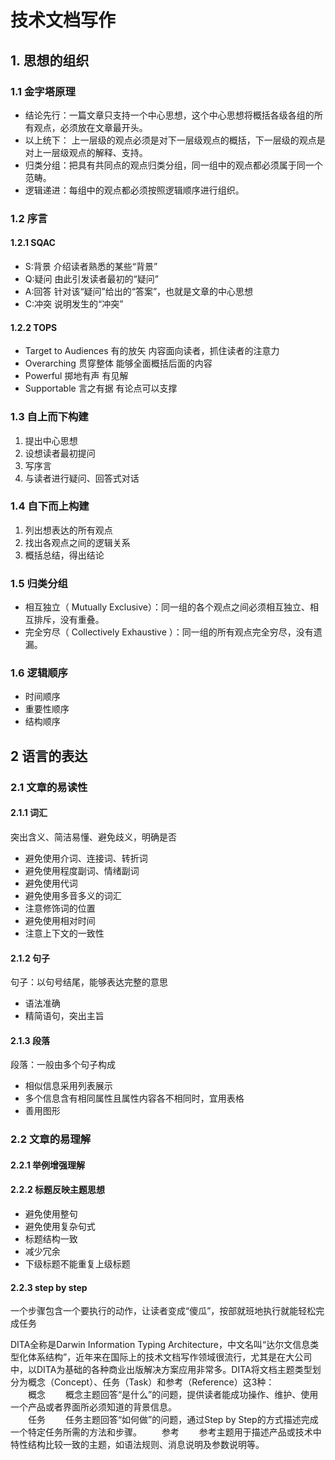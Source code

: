 # 技术文档写作
## 1. 思想的组织
### 1.1 金字塔原理
 -  结论先行：一篇文章只支持一个中心思想，这个中心思想将概括各级各组的所有观点，必须放在文章最开头。
 -  以上统下： 上一层级的观点必须是对下一层级观点的概括，下一层级的观点是对上一层级观点的解释、支持。
 -  归类分组：把具有共同点的观点归类分组，同一组中的观点都必须属于同一个范畴。
 -  逻辑递进：每组中的观点都必须按照逻辑顺序进行组织。

### 1.2 序言
#### 1.2.1 SQAC
 - S:背景 介绍读者熟悉的某些“背景”
 - Q:疑问 由此引发读者最初的“疑问”
 - A:回答 针对该“疑问”给出的“答案”，也就是文章的中心思想
 - C:冲突 说明发生的“冲突”

#### 1.2.2 TOPS
 - Target to Audiences 有的放矢 内容面向读者，抓住读者的注意力
 - Overarching 贯穿整体 能够全面概括后面的内容
 - Powerful 掷地有声 有见解
 - Supportable 言之有据 有论点可以支撑

### 1.3 自上而下构建 
1. 提出中心思想
2. 设想读者最初提问
3. 写序言
4. 与读者进行疑问、回答式对话

### 1.4 自下而上构建
1. 列出想表达的所有观点
2. 找出各观点之间的逻辑关系
3. 概括总结，得出结论

### 1.5 归类分组
 -   相互独立（ Mutually Exclusive）：同一组的各个观点之间必须相互独立、相互排斥，没有重叠。
 -  完全穷尽（ Collectively Exhaustive ）：同一组的所有观点完全穷尽，没有遗漏。

### 1.6 逻辑顺序
 - 时间顺序
 - 重要性顺序
 - 结构顺序

## 2 语言的表达
### 2.1 文章的易读性
#### 2.1.1 词汇 
突出含义、简洁易懂、避免歧义，明确是否
 - 避免使用介词、连接词、转折词
 - 避免使用程度副词、情绪副词
 - 避免使用代词
 - 避免使用多音多义的词汇
 - 注意修饰词的位置
 - 避免使用相对时间
 - 注意上下文的一致性

 #### 2.1.2 句子
句子：以句号结尾，能够表达完整的意思
 - 语法准确
 - 精简语句，突出主旨

 #### 2.1.3 段落
段落：一般由多个句子构成
 - 相似信息采用列表展示
 - 多个信息含有相同属性且属性内容各不相同时，宜用表格
 - 善用图形

### 2.2 文章的易理解

#### 2.2.1 举例增强理解

#### 2.2.2 标题反映主题思想
 - 避免使用整句
 - 避免使用复杂句式
 - 标题结构一致
 - 减少冗余
 - 下级标题不能重复上级标题

#### 2.2.3 step by step
一个步骤包含一个要执行的动作，让读者变成“傻瓜”，按部就班地执行就能轻松完成任务

DITA全称是Darwin Information Typing Architecture，中文名叫“达尔文信息类型化体系结构”，近年来在国际上的技术文档写作领域很流行，尤其是在大公司中，以DITA为基础的各种商业出版解决方案应用非常多。DITA将文档主题类型划分为概念（Concept）、任务（Task）和参考（Reference）这3种：  
　　概念 
　　概念主题回答“是什么”的问题，提供读者能成功操作、维护、使用一个产品或者界面所必须知道的背景信息。  
　　任务 
　　任务主题回答“如何做”的问题，通过Step by Step的方式描述完成一个特定任务所需的方法和步骤。 
　　参考 
　　参考主题用于描述产品或技术中特性结构比较一致的主题，如语法规则、消息说明及参数说明等。 
